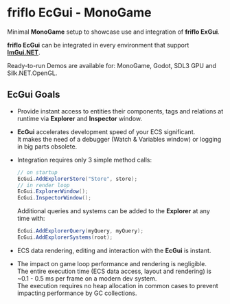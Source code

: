 # friflo EcGui - MonoGame

Minimal **MonoGame** setup to showcase use and integration of **friflo ExGui**.

**friflo EcGui** can be integrated in every environment that support [**ImGui.NET**](https://github.com/ImGuiNET/ImGui.NET).

Ready-to-run Demos are available for: MonoGame, Godot, SDL3 GPU and Silk.NET.OpenGL.

## EcGui Goals

- Provide instant access to entities their components, tags and relations at runtime via **Explorer** and **Inspector** window.
- **EcGui** accelerates development speed of your ECS significant.  
  It makes the need of a debugger (Watch & Variables window) or logging in big parts obsolete.
- Integration requires only 3 simple method calls:
  ```cs
  // on startup
  EcGui.AddExplorerStore("Store", store);
  // in render loop
  EcGui.ExplorerWindow();
  EcGui.InspectorWindow();
  ```
  Additional queries and systems can be added to the **Explorer** at any time with:
  ```cs
  EcGui.AddExplorerQuery(myQuery, myQuery);
  EcGui.AddExplorerSystems(root);
  ```

- ECS data rendering, editing and interaction with the **EcGui** is instant.
- The impact on game loop performance and rendering is negligible.  
  The entire execution time (ECS data access, layout and rendering) is ~0.1 - 0.5 ms per frame on a modern dev system.  
  The execution requires no heap allocation in common cases to prevent impacting performance by GC collections.